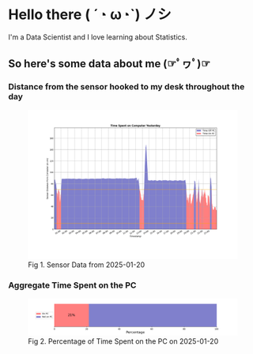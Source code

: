 
# Hello there ( ´◔ ω◔`) ノシ

I'm a Data Scientist and I love learning about Statistics.

## So here's some data about me (☞ﾟヮﾟ)☞


### Distance from the sensor hooked to my desk throughout the day
<figure>
  <picture>
    <source media="(prefers-color-scheme: dark)" srcset="Pi/readme/graphs/lineplot/dark-plot-2025-01-20.png">
    <source media="(prefers-color-scheme: light)" srcset="Pi/readme/graphs/lineplot/light-plot-2025-01-20.png">
    <img alt="Shows a black logo in light color mode and a white one in dark color mode." src="Pi/readme/graphs/lineplot/light-plot-2025-01-20.png">
  </picture>
  <figcaption>Fig 1. Sensor Data from 2025-01-20</figcaption>
</figure>



### Aggregate Time Spent on the PC
<figure>
  <picture>
    <source media="(prefers-color-scheme: dark)" srcset="Pi/readme/graphs/barplot/dark-plot-2025-01-20.png">
    <source media="(prefers-color-scheme: light)" srcset="Pi/readme/graphs/barplot/light-plot-2025-01-20.png">
    <img alt="Shows a black logo in light color mode and a white one in dark color mode." src="Pi/readme/graphs/barplot/light-plot-2025-01-20.png">
  </picture>
  <figcaption>Fig 2. Percentage of Time Spent on the PC on 2025-01-20</figcaption>
</figure>
